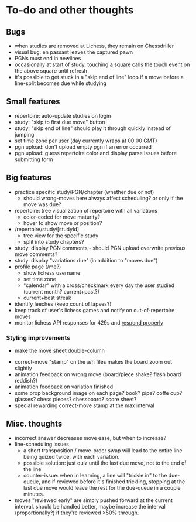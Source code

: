 # To-do and other thoughts

## Bugs

* when studies are removed at Lichess, they remain on Chessdriller
* visual bug: en passant leaves the captured pawn
* PGNs must end in newlines
* occasionally at start of study, touching a square calls the touch event on the above square until refresh
* it's possible to get stuck in a "skip end of line" loop if a move before a line-split becomes due while studying

## Small features

* repertoire: auto-update studies on login 
* study: "skip to first due move" button
* study: "skip end of line" should play it through quickly instead of jumping
* set time zone per user (day currently wraps at 00:00 GMT)
* pgn upload: don't upload empty pgn if an error occurred
* pgn upload: guess repertoire color and display parse issues before submitting form


## Big features

* practice specific study/PGN/chapter (whether due or not)
    - should wrong-moves here always affect scheduling? or only if the move was due?
* repertoire: tree visualization of repertoire with all variations
    - color-coded for move maturity?
    - hover to show move or position?
* /repertoire/study/[studyId]
    - tree view for the specific study
    - split into study chapters?
* study: display PGN comments
        - should PGN upload overwrite previous move comments?
* study: display "variations due" (in addition to "moves due")
* profile page (/me?)
    - show lichess username
    - set time zone
    - "calendar" with a cross/checkmark every day the user studied (current month? current+past?)
    - current+best streak
* identify leeches (keep count of lapses?)
* keep track of user's lichess games and notify on out-of-repertoire moves
* monitor lichess API responses for 429s and [respond properly ](https://lichess.org/page/api-tips)


### Styling improvements

- make the move sheet double-column
* correct-move "stamp" on the a/h files makes the board zoom out slightly
* animation feedback on wrong move (board/piece shake? flash board reddish?)
* animation feedback on variation finished
* some prop background image on each page? book? pipe? coffe cup? glasses? chess pieces? chessboard? score sheet?
* special rewarding correct-move stamp at the max interval

## Misc. thoughts

* incorrect answer decreases move ease, but when to increase?
* line-scheduling issues
    - a short transposition / move-order swap will lead to the entire line being quized twice, with each variation.
    - possible solution: just quiz until the last due move, not to the end of the line 
    - counter-issue: when in learning, a line will "trickle in" to the due-queue, and if reviewed before it's finished trickling, stopping at the last due move would leave the rest for the due-queue in a couple minutes.
* moves "reviewed early" are simply pushed forward at the current interval. should be handled better, maybe increase the interval (proportionally?) if they're reviewed >50% through.

